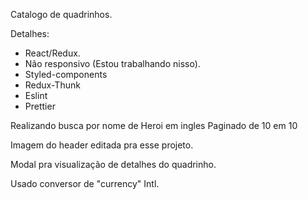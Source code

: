 Catalogo de quadrinhos.

Detalhes:
 - React/Redux.
 - Não responsivo (Estou trabalhando nisso).
 - Styled-components
 - Redux-Thunk
 - Eslint
 - Prettier

Realizando busca por nome de Heroi em ingles
Paginado de 10 em 10

Imagem do header editada pra esse projeto.

Modal pra visualização de detalhes do quadrinho.

Usado conversor de "currency" Intl.
